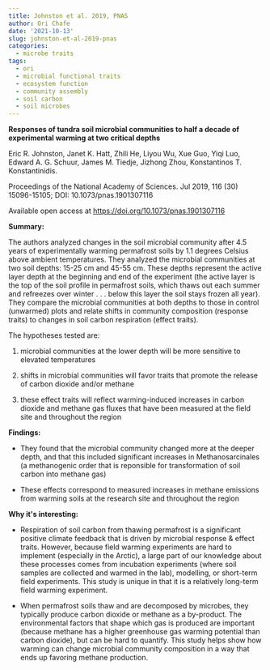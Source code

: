 ```yaml
---
title: Johnston et al. 2019, PNAS
author: Ori Chafe
date: '2021-10-13'
slug: johnston-et-al-2019-pnas
categories:
  - microbe traits
tags:
  - ori
  - microbial functional traits
  - ecosystem function
  - community assembly
  - soil carbon
  - soil microbes
---
```

**Responses of tundra soil microbial communities to half a decade of experimental warming at two critical depths**


Eric R. Johnston, Janet K. Hatt, Zhili He, Liyou Wu, Xue Guo, Yiqi Luo, Edward A. G. Schuur, James M. Tiedje, Jizhong Zhou, Konstantinos T. Konstantinidis.

Proceedings of the National Academy of Sciences. Jul 2019, 116 (30) 15096-15105; DOI: 10.1073/pnas.1901307116

Available open access at https://doi.org/10.1073/pnas.1901307116

**Summary:**

The authors analyzed changes in the soil microbial community after 4.5 years of experimentally warming permafrost soils by 1.1 degrees Celsius above ambient temperatures. They analyzed the microbial communities at two soil depths: 15-25 cm and 45-55 cm. These depths represent the active layer depth at the beginning and end of the experiment (the active layer is the top of the soil profile in permafrost soils, which thaws out each summer and refreezes over winter . . . below this layer the soil stays frozen all year). They compare the microbial communities at both depths to those in control (unwarmed) plots and relate shifts in community composition (response traits) to changes in soil carbon respiration (effect traits).

The hypotheses tested are:
1. microbial communities at the lower depth will be more sensitive to elevated temperatures

2. shifts in microbial communities will favor traits that promote the release of carbon dioxide and/or methane

3. these effect traits will reflect warming-induced increases in carbon dioxide and methane gas fluxes that have been measured at the field site and throughout the region


**Findings:**

+ They found that the microbial community changed more at the deeper depth, and that this included significant increases in Methanosarcinales (a methanogenic order that is reponsible for transformation of soil carbon into methane gas)

+ These effects correspond to measured increases in methane emissions from warming soils at the research site and throughout the region

**Why it's interesting:**

+ Respiration of soil carbon from thawing permafrost is a significant positive climate feedback that is driven by microbial response & effect traits. However, because field warming experiments are hard to implement (especially in the Arctic), a large part of our knowledge about these processes comes from incubation experiments (where soil samples are collected and warmed in the lab), modelling, or short-term field experiments. This study is unique in that it is a relatively long-term field warming experiment.

+ When permafrost soils thaw and are decomposed by microbes, they typically produce carbon dioxide or methane as a by-product. The environmental factors that shape which gas is produced are important (because methane has a higher greenhouse gas warming potential than carbon dioxide), but can be hard to quantify. This study helps show how warming can change microbial community composition in a way that ends up favoring methane production. 
